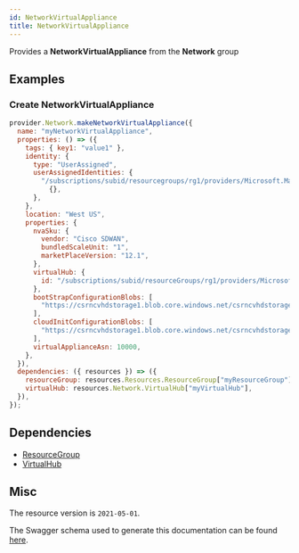 ```yaml
---
id: NetworkVirtualAppliance
title: NetworkVirtualAppliance
---
```

Provides a **NetworkVirtualAppliance** from the **Network** group
## Examples
### Create NetworkVirtualAppliance
```js
provider.Network.makeNetworkVirtualAppliance({
  name: "myNetworkVirtualAppliance",
  properties: () => ({
    tags: { key1: "value1" },
    identity: {
      type: "UserAssigned",
      userAssignedIdentities: {
        "/subscriptions/subid/resourcegroups/rg1/providers/Microsoft.ManagedIdentity/userAssignedIdentities/identity1":
          {},
      },
    },
    location: "West US",
    properties: {
      nvaSku: {
        vendor: "Cisco SDWAN",
        bundledScaleUnit: "1",
        marketPlaceVersion: "12.1",
      },
      virtualHub: {
        id: "/subscriptions/subid/resourceGroups/rg1/providers/Microsoft.Network/virtualHubs/hub1",
      },
      bootStrapConfigurationBlobs: [
        "https://csrncvhdstorage1.blob.core.windows.net/csrncvhdstoragecont/csrbootstrapconfig",
      ],
      cloudInitConfigurationBlobs: [
        "https://csrncvhdstorage1.blob.core.windows.net/csrncvhdstoragecont/csrcloudinitconfig",
      ],
      virtualApplianceAsn: 10000,
    },
  }),
  dependencies: ({ resources }) => ({
    resourceGroup: resources.Resources.ResourceGroup["myResourceGroup"],
    virtualHub: resources.Network.VirtualHub["myVirtualHub"],
  }),
});

```
## Dependencies
- [ResourceGroup](../Resources/ResourceGroup.md)
- [VirtualHub](../Network/VirtualHub.md)
## Misc
The resource version is `2021-05-01`.

The Swagger schema used to generate this documentation can be found [here](https://github.com/Azure/azure-rest-api-specs/tree/main/specification/network/resource-manager/Microsoft.Network/stable/2021-05-01/networkVirtualAppliance.json).
